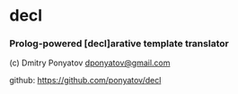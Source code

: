 # decl
### Prolog-powered [decl]arative template translator

(c) Dmitry Ponyatov <dponyatov@gmail.com>

github: https://github.com/ponyatov/decl
